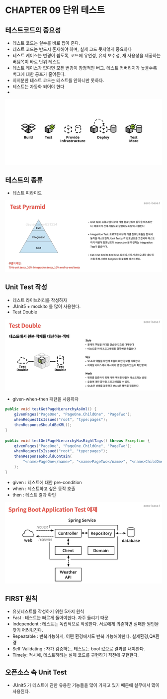 # CHAPTER 09 단위 테스트

## 테스트코드의 중요성

- 테스트 코드는 실수를 바로 잡아 준다.
- 테스트 코드는 반드시 존재해야 하며, 실제 코드 못지않게 중요하다
- 테스트 케이스는 변경이 쉽도록, 코드에 유연성, 유지 보수성, 재 사용성을 제공하는 버팀목이 바로 단위 테스트
- 테스트 케이스가 없다면 모든 변경이 잠정적인 버그. 테스트 커버리지가 높을수록 버그에 대한 공포가 줄어든다.
- 지저분한 테스트 코드는 테스트를 안하니만 못하다.
- 테스트는 자동화 되어야 한다
- 
![](imgs/chap09-01.png)

## 테스트의 종류

- 테스트 피라미드

![](imgs/chap09-02.png)

## Unit Test 작성

- 테스트 라이브러리를 작성하자
- JUnit5 + mockito 를 많이 사용한다.
- Test Double

![](imgs/chap09-03.png)

- given-when-then 패턴을 사용하자

```java
public void testGetPageHierarchyAsXml() {
	givenPages("PageOne", "PageOne.ChildOne", "PageTwo");
	whenRequestIsIssued("root", "type:pages");
	thenResponseShouldBeXML();
}

public void testGetPageHierarchyHasRightTags() throws Exception {
	givenPages("PageOne", "PageOne.ChildOne", "PageTwo");
	whenRequestIsIssued("root", "type:pages");
	thenResponseShouldContain(
		"<name>PageOne</name>", "<name>PageTwo</name>", "<name>ChildOne</name>"
	);
}
```

- given : 테스트에 대한 pre-condition
- when : 테스트하고 싶은 동작 호출
- then : 테스트 결과 확인

![](imgs/chap09-04.png)

## FIRST 원칙

- 유닛테스트를 작성하기 위한 5가지 원칙
- Fast : 테스트는 빠르게 돌아야한다. 자주 돌리기 때문
- Independent : 테스트는 독립적으로 작성한다. 서로에게 의존하면 실패한 원인을 찾기 어려워진다.
- Repeatable : 반복가능하게, 어떤 환경에서도 반복 가능해야한다. 실제환경,QA환경
- Self-Validating : 자가 검증하는, 테스트는 bool 값으로 결과를 내야한다.
- Timely: 적시에, 테스트하려는 실제 코드를 구현하기 직전에 구현한다.

## 오픈소스 속 Unit Test

- JUnit5 가 테스트에 관한 유용한 기능들을 많이 가지고 있기 때문에 실무에서 많이 사용된다.